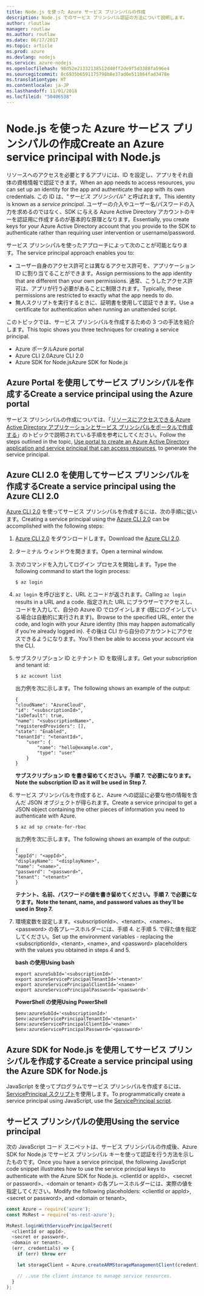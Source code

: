 ```yaml
---
title: Node.js を使った Azure サービス プリンシパルの作成
description: Node.js でのサービス プリンシパル認証の方法について説明します。
author: rloutlaw
manager: routlaw
ms.author: routlaw
ms.date: 06/17/2017
ms.topic: article
ms.prod: azure
ms.devlang: nodejs
ms.service: azure-nodejs
ms.openlocfilehash: 98d52e21332138512d40ff2de9f5d3388fa596e4
ms.sourcegitcommit: 8c6935b6591175798b8e37ad0e511864fad3478e
ms.translationtype: HT
ms.contentlocale: ja-JP
ms.lasthandoff: 11/01/2018
ms.locfileid: "50406538"
---
```

# <a name="create-an-azure-service-principal-with-nodejs"></a><span data-ttu-id="dc82a-103">Node.js を使った Azure サービス プリンシパルの作成</span><span class="sxs-lookup"><span data-stu-id="dc82a-103">Create an Azure service principal with Node.js</span></span> 

<span data-ttu-id="dc82a-104">リソースへのアクセスを必要とするアプリには、ID を設定し、アプリをそれ自体の資格情報で認証できます。</span><span class="sxs-lookup"><span data-stu-id="dc82a-104">When an app needs to access resources, you can set up an identity for the app and authenticate the app with its own credentials.</span></span> <span data-ttu-id="dc82a-105">この ID は、"*サービス プリンシパル*" と呼ばれます。</span><span class="sxs-lookup"><span data-stu-id="dc82a-105">This identity is known as a *service principal*.</span></span> <span data-ttu-id="dc82a-106">ユーザーの介入やユーザー名/パスワードの入力を求めるのではなく、SDK に与える Azure Active Directory アカウントのキーを認証用に作成するのが基本的な原理となります。</span><span class="sxs-lookup"><span data-stu-id="dc82a-106">Essentially, you create keys for your Azure Active Directory account that you provide to the SDK to authenticate rather than requiring user intervention or username/password.</span></span>

<span data-ttu-id="dc82a-107">サービス プリンシパルを使ったアプローチによって次のことが可能となります。</span><span class="sxs-lookup"><span data-stu-id="dc82a-107">The service principal approach enables you to:</span></span>
- <span data-ttu-id="dc82a-108">ユーザー自身のアクセス許可とは異なるアクセス許可を、アプリケーション ID に割り当てることができます。</span><span class="sxs-lookup"><span data-stu-id="dc82a-108">Assign permissions to the app identity that are different than your own permissions.</span></span> <span data-ttu-id="dc82a-109">通常、こうしたアクセス許可は、アプリが行う必要があることに制限されます。</span><span class="sxs-lookup"><span data-stu-id="dc82a-109">Typically, these permissions are restricted to exactly what the app needs to do.</span></span>
- <span data-ttu-id="dc82a-110">無人スクリプトを実行するときに、証明書を使用して認証できます。</span><span class="sxs-lookup"><span data-stu-id="dc82a-110">Use a certificate for authentication when running an unattended script.</span></span>

<span data-ttu-id="dc82a-111">このトピックでは、サービス プリンシパルを作成するための 3 つの手法を紹介します。</span><span class="sxs-lookup"><span data-stu-id="dc82a-111">This topic shows you three techniques for creating a service principal.</span></span>

- <span data-ttu-id="dc82a-112">Azure ポータル</span><span class="sxs-lookup"><span data-stu-id="dc82a-112">Azure portal</span></span>
- <span data-ttu-id="dc82a-113">Azure CLI 2.0</span><span class="sxs-lookup"><span data-stu-id="dc82a-113">Azure CLI 2.0</span></span>
- <span data-ttu-id="dc82a-114">Azure SDK for Node.js</span><span class="sxs-lookup"><span data-stu-id="dc82a-114">Azure SDK for Node.js</span></span>

## <a name="create-a-service-principal-using-the-azure-portal"></a><span data-ttu-id="dc82a-115">Azure Portal を使用してサービス プリンシパルを作成する</span><span class="sxs-lookup"><span data-stu-id="dc82a-115">Create a service principal using the Azure portal</span></span>

<span data-ttu-id="dc82a-116">サービス プリンシパルの作成については、「[リソースにアクセスできる Azure Active Directory アプリケーションとサービス プリンシパルをポータルで作成する](https://azure.microsoft.com/documentation/articles/resource-group-create-service-principal-portal/)」のトピックで説明されている手順を参考にしてください。</span><span class="sxs-lookup"><span data-stu-id="dc82a-116">Follow the steps outlined in the topic, [Use portal to create an Azure Active Directory application and service principal that can access resources](https://azure.microsoft.com/documentation/articles/resource-group-create-service-principal-portal/), to generate the service principal.</span></span>

## <a name="create-a-service-principal-using-the-azure-cli-20"></a><span data-ttu-id="dc82a-117">Azure CLI 2.0 を使用してサービス プリンシパルを作成する</span><span class="sxs-lookup"><span data-stu-id="dc82a-117">Create a service principal using the Azure CLI 2.0</span></span>

<span data-ttu-id="dc82a-118">[Azure CLI 2.0](https://docs.microsoft.com/cli/azure/install-az-cli2) を使ってサービス プリンシパルを作成するには、次の手順に従います。</span><span class="sxs-lookup"><span data-stu-id="dc82a-118">Creating a service principal using the [Azure CLI 2.0](https://docs.microsoft.com/cli/azure/install-az-cli2) can be accomplished with the following steps:</span></span>

1. <span data-ttu-id="dc82a-119">[Azure CLI 2.0](https://docs.microsoft.com/cli/azure/install-az-cli2) をダウンロードします。</span><span class="sxs-lookup"><span data-stu-id="dc82a-119">Download the [Azure CLI 2.0](https://docs.microsoft.com/cli/azure/install-az-cli2).</span></span>

2. <span data-ttu-id="dc82a-120">ターミナル ウィンドウを開きます。</span><span class="sxs-lookup"><span data-stu-id="dc82a-120">Open a terminal window.</span></span>

3. <span data-ttu-id="dc82a-121">次のコマンドを入力してログイン プロセスを開始します。</span><span class="sxs-lookup"><span data-stu-id="dc82a-121">Type the following command to start the login process:</span></span>

    ```shell
    $ az login
    ```

4. <span data-ttu-id="dc82a-122">`az login` を呼び出すと、URL とコードが返されます。</span><span class="sxs-lookup"><span data-stu-id="dc82a-122">Calling `az login` results in a URL and a code.</span></span> <span data-ttu-id="dc82a-123">指定された URL にブラウザーでアクセスし、コードを入力して、自分の Azure ID でログインします (既にログインしている場合は自動的に実行されます)。</span><span class="sxs-lookup"><span data-stu-id="dc82a-123">Browse to the specified URL, enter the code, and login with your Azure identity (this may happen automatically if you're already logged in).</span></span> <span data-ttu-id="dc82a-124">その後は CLI から自分のアカウントにアクセスできるようになります。</span><span class="sxs-lookup"><span data-stu-id="dc82a-124">You'll then be able to access your account via the CLI.</span></span>

5. <span data-ttu-id="dc82a-125">サブスクリプション ID とテナント ID を取得します。</span><span class="sxs-lookup"><span data-stu-id="dc82a-125">Get your subscription and tenant id:</span></span>

    ```shell
    $ az account list
    ```

    <span data-ttu-id="dc82a-126">出力例を次に示します。</span><span class="sxs-lookup"><span data-stu-id="dc82a-126">The following shows an example of the output:</span></span>

    ```shell
    {
    "cloudName": "AzureCloud",
    "id": "<subscriptionId>",
    "isDefault": true,
    "name": "<subscriptionName>",
    "registeredProviders": [],
    "state": "Enabled",
    "tenantId": "<tenantId>",
        "user": {
            "name": "hello@example.com",
            "type": "user"
        }
    }
    ```

    <span data-ttu-id="dc82a-127">**サブスクリプション ID を書き留めてください。手順 7. で必要になります。**</span><span class="sxs-lookup"><span data-stu-id="dc82a-127">**Note the subscription ID as it will be used in Step 7.**</span></span>

6. <span data-ttu-id="dc82a-128">サービス プリンシパルを作成すると、Azure への認証に必要な他の情報を含んだ JSON オブジェクトが得られます。</span><span class="sxs-lookup"><span data-stu-id="dc82a-128">Create a service principal to get a JSON object containing the other pieces of information you need to authenticate with Azure.</span></span>

    ```shell
    $ az ad sp create-for-rbac
    ```

    <span data-ttu-id="dc82a-129">出力例を次に示します。</span><span class="sxs-lookup"><span data-stu-id="dc82a-129">The following shows an example of the output:</span></span>

    ```shell
    {
    "appId": "<appId>",
    "displayName": "<displayName>",
    "name": "<name>",
    "password": "<password>",
    "tenant": "<tenant>"
    }
    ```

    <span data-ttu-id="dc82a-130">**テナント、名前、パスワードの値を書き留めてください。手順 7. で必要になります。**</span><span class="sxs-lookup"><span data-stu-id="dc82a-130">**Note the tenant, name, and password values as they'll be used in Step 7.**</span></span>

7. <span data-ttu-id="dc82a-131">環境変数を設定します。&lt;subscriptionId>、&lt;tenant>、&lt;name>、&lt;password> の各プレースホルダーには、手順 4. と手順 5. で得た値を指定してください。</span><span class="sxs-lookup"><span data-stu-id="dc82a-131">Set up the environment variables - replacing the &lt;subscriptionId>, &lt;tenant>, &lt;name>, and &lt;password> placeholders with the values you obtained in steps 4 and 5.</span></span> 

    <span data-ttu-id="dc82a-132">**bash の使用**</span><span class="sxs-lookup"><span data-stu-id="dc82a-132">**Using bash**</span></span>

    ```shell
    export azureSubId='<subscriptionId>'
    export azureServicePrincipalTenantId='<tenant>'
    export azureServicePrincipalClientId='<name>'
    export azureServicePrincipalPassword='<password>'
    ```

    <span data-ttu-id="dc82a-133">**PowerShell の使用**</span><span class="sxs-lookup"><span data-stu-id="dc82a-133">**Using PowerShell**</span></span>

    ```shell
    $env:azureSubId='<subscriptionId>'
    $env:azureServicePrincipalTenantId='<tenant>'
    $env:azureServicePrincipalClientId='<name>'
    $env:azureServicePrincipalPassword='<password>'
    ```

## <a name="create-a-service-principal-using-the-azure-sdk-for-nodejs"></a><span data-ttu-id="dc82a-134">Azure SDK for Node.js を使用してサービス プリンシパルを作成する</span><span class="sxs-lookup"><span data-stu-id="dc82a-134">Create a service principal using the Azure SDK for Node.js</span></span>

<span data-ttu-id="dc82a-135">JavaScript を使ってプログラムでサービス プリンシパルを作成するには、[ServicePrincipal スクリプト](https://github.com/Azure/azure-sdk-for-node/tree/master/Documentation/ServicePrincipal)を使用します。</span><span class="sxs-lookup"><span data-stu-id="dc82a-135">To programmatically create a service principal using JavaScript, use the [ServicePrincipal script](https://github.com/Azure/azure-sdk-for-node/tree/master/Documentation/ServicePrincipal).</span></span>   

## <a name="using-the-service-principal"></a><span data-ttu-id="dc82a-136">サービス プリンシパルの使用</span><span class="sxs-lookup"><span data-stu-id="dc82a-136">Using the service principal</span></span>

<span data-ttu-id="dc82a-137">次の JavaScript コード スニペットは、サービス プリンシパルの作成後、Azure SDK for Node.js でサービス プリンシパル キーを使って認証を行う方法を示したものです。</span><span class="sxs-lookup"><span data-stu-id="dc82a-137">Once you have a service principal, the following JavaScript code snippet illustrates how to use the service principal keys to authenticate with the Azure SDK for Node.js.</span></span> <span data-ttu-id="dc82a-138">&lt;clientId or appId>、&lt;secret or password>、&lt;domain or tenant> の各プレースホルダーには、実際の値を指定してください。</span><span class="sxs-lookup"><span data-stu-id="dc82a-138">Modify the following placeholders: &lt;clientId or appId>, &lt;secret or password>, and &lt;domain or tenant>,</span></span>

```javascript
const Azure = require('azure');
const MsRest = require('ms-rest-azure');

MsRest.loginWithServicePrincipalSecret(
  <clientId or appId>,
  <secret or password>,
  <domain or tenant>,
  (err, credentials) => {
    if (err) throw err

    let storageClient = Azure.createARMStorageManagementClient(credentials, '<azure-subscription-id>');

    // ..use the client instance to manage service resources.
  }
);
```

